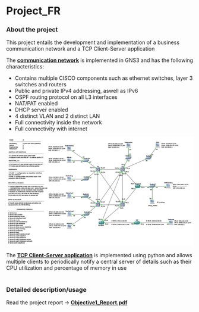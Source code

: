 # Project_FR

### About the project
This project entails the development and implementation of a business communication network and a TCP Client-Server application <br>

The [**communication network**](network_GNS3) is implemented in GNS3 and has the following characteristics:
  - Contains multiple CISCO components such as ethernet switches, layer 3 switches and routers 
  - Public and private IPv4 addressing, aswell as IPv6 
  - OSPF routing protocol on all L3 interfaces
  - NAT/PAT enabled 
  - DHCP server enabled
  - 4 distinct VLAN and 2 distinct LAN 
  - Full connectivity inside the network
  - Full connectivity with internet

   ![network image](communication_network.png "Imagem ilustrativa do projeto no GNS3")

   The [**TCP Client-Server application**](client_server_code) is implemented using python and allows multiple clients to periodically notify a central server of details such as their CPU utilization and percentage of memory in use
    <br/><br/>

    
### Detailed description/usage
Read the project report -> [**Objective1_Report.pdf**](Objective1_Report.pdf)
